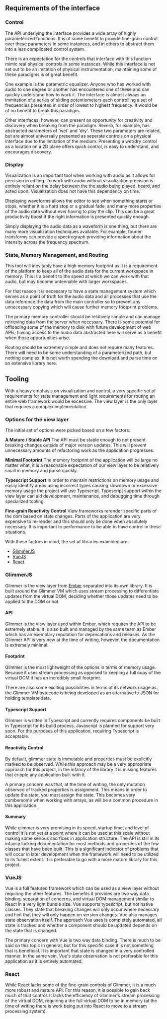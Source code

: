 ## Requirements of the interface


### Control

The API underlying the interface provides a wide array of highly parameterized functions. It is of some benefit to provide fine-grain control over these parameters in some instances, and in others to abstract them into a less complicated control system.

There is an expectation for the controls that interface with this function mimic real physical controls in some instances. While this interface is not set out to be an imitation of physical instrumentation, maintaining some of these paradigms is of great benefit.

One example is the parametric equalizer. Anyone who has worked with audio to one degree or another has encountered one of these and can quickly understand how to work it. The interface is almost always an immitation of a series of sliding potentiometers each controlling a set of frequencies presented in order of lowest to highest frequency. It would be of no benefit to break this paradigm.

Other interfaces, however, can present an opportunity for creativity and discovery when breaking from the paradigm. Reverb, for example, has abstracted parameters of 'wet' and 'dry'. These two parameters are related, but are almost universally presented as seperate controls on a physical interface due to the limitation of the medium. Presenting a wet/dry control as a location on a 2D plane offers quick control, is easy to understand, and encourages discovery.

### Display

Visualization is an important tool when working with audio as it allows for precision in editing. To work with audio without visualization precision is entirely reliant on the delay between the the audio being played, heard, and acted upon. Visualization does not have this dependency on time.

Displaying waveforms allows the editor to see when something starts or stops, whether it is a hard stop or a gradual fade, and many more properties of the audio data without ever having to play the clip. This can be a great productivity boost if the right information is presented quickly enough.

Simply displaying the audio data as a waveform is one thing, but there are many more visualization techniques available. For example, fourier transforms can provide a spectrograph providing information about the intensity across the frequency spectrum.

### State, Memory Management, and Routing

This tool will inevitably have a high memory footprint as it is a requirement of the platform to keep all of the audio data for the current workspace in memory. This is a benefit to the speed at which we can work with that audio, but may become untennable with larger workspaces.

For that reason it is necessary to have a state management system which serves as a point of truth for the audio data and all processes that use the data reference the data from the main controller so to prevent any unnecessary copying which will cause further memory footprint problems.

The primary memory controller should be relatively simple and can manage retrieving data from the server when necessary. There is some potential for offloading some of the memory to disk with future development of web APIs; having access to the audio data abstracted here will serve as a benefit when those opportunities arise.

Routing should be extremely simple and does not require many features. There will need to be some understanding of a parameterized path, but nothing complex. It is not worth spending the download and parse time on an extensive library here.

## Tooling

With a heavy emphasis on visualization and control, a very specific set of requirements for state management and light requirements for routing an entire web framework would be excessive. The view layer is the only layer that requires a complex implementation.

### Options for the view layer

The initial set of options were picked based on a few factors:

**A Mature / Stable API**
The API must be stable enough to not present breaking changes outside of major version updates. This will prevent unnecessary amounts of refactoring work as the application progresses.

**Minimal Footprint**
The memory footprint of the application will be large no matter what, it is a reasonable expectation of our view layer to be relatively small in memory and parse quickly.

**Typescript Support**
In order to maintain restrictions on memory usage and easily identify areas using incorrect types causing slowdown or excessive memory usage the project will use Typescript. Typescript support within the view layer can aid development, maintenance, and debugging time through specialized tooling.

**Fine-grain Reactivity Control**
View frameworks rerender specific parts of the dom based on state changes. Parts of the application are very expensive to re-render and this should only be done when absolutely necessary. It is important to performance to be able to have control in these situations.

With these factors in mind, the set of libraries examined are:

- [GlimmerJS](glimmerjs.com)
- [VueJS](vuejs.org)
- [React](reactjs.org)

### GlimmerJS

Glimmer is the view layer from [Ember](emberjs.com) separated into its own library. It is built around the Glimmer VM which uses stream processing to differentiate updates from the virtual DOM, deciding whether those updates need to be applied to the DOM or not. 

#### API

Glimmer is the view layer used within Ember, which requires the API to be extremely stable. It is also built and managed by the same team as Ember which has an exemplary reputation for deprecations and releases. As the Glimmer API is very new at the time of writing, however, the documentation is extremely minimal.

#### Footprint

Glimmer is the most lightweight of the options in terms of memory usage. Because it uses stream processing as opposed to keeping a full copy of the virtual DOM it has an incredibly small footprint. 

There are also some exciting possibilities in terms of its network usage as the Glimmer VM bytecode is being developed as an alternative to JSON for holding template data.

#### Typescript Support

Glimmer is written in Typescript and currently requires components be built in Typescript for its build process. Javascript is planned for support very soon. For the purposes of this application, requiring Typescript is acceptable.

#### Reactivity Control

By default, glimmer state is immutable and properties must be explicitly marked to be observed. While this approach may be a very appropriate approach for this project, in the infancy of the library it is missing features that cripple any application built with it.

A primary concern was that, at the time of writing, the only mutation observed of tracked properties is assignment. This means in order to update the state, you must assign the state. This becomes very cumbersome when working with arrays, as will be a common procedure in this application.

#### Summary

While glimmer is very promising in its speed, startup time, and level of control it is not yet at a point where it can be used at this scale without making some serious sacrfices in application structure. The API is still in its infancy lacking documentation for most methods and properties of the few classes that have been built. This is a significant indicator of problems that will occur in later development when the framework will need to be utilized to its fullest extent. It is preferable to go with a more mature library for this project.

### VueJS

Vue is a full featured framework which can be used as a view layer without requiring the other features. The benefits it provides are two way data binding, separation of concerns, and virtual DOM management similar to React in a very light bundle size. Vue supports typescript, but not native classes. They state that breaking changes will only occur where necessary and hint that they will only happen on version changes. Vue also manages state observation itself. The approach Vue uses is completely automated, all state is tracked and whether a component should be updated depends on the state that is changed.

The primary concern with Vue is two way data binding. There is much to be said on this topic in general, but for this specific case it is not something that is beneficial. It is important that state is changed in a very controlled manner. In the same vein, Vue's state observation is not preferable for this application as it is entirely automated.


### React

While React lacks some of the fine-grain controls of Glimmer, it is a much more robust and mature API. For this reason, it is possible to gain back much of that control. It lacks the efficiency of Glimmer's stream processing of the virtual DOM, requiring a the full virtual DOM to be in memory (at the time of writing there is work being put into React to move to a stream processing system).
